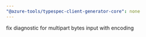 ```yaml
---
"@azure-tools/typespec-client-generator-core": none
---
```


fix diagnostic for multipart bytes input with encoding
